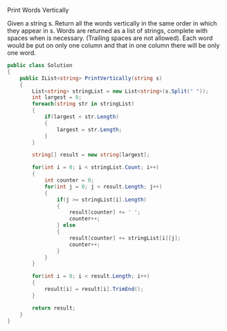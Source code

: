 Print Words Vertically

Given a string s. Return all the words vertically in the same order in which they appear in s.
Words are returned as a list of strings, complete with spaces when is necessary. (Trailing spaces are not allowed).
Each word would be put on only one column and that in one column there will be only one word.

```csharp
public class Solution
{
    public IList<string> PrintVertically(string s)
    {
        List<string> stringList = new List<string>(s.Split(" "));
        int largest = 0;
        foreach(string str in stringList)
        {
            if(largest < str.Length)
            {
                largest = str.Length;
            }
        }

        string[] result = new string[largest];

        for(int i = 0; i < stringList.Count; i++)
        {
            int counter = 0;
            for(int j = 0; j < result.Length; j++)
            {
                if(j >= stringList[i].Length)
                {
                    result[counter] += ' ';
                    counter++;
                } else
                {
                    result[counter] += stringList[i][j];
                    counter++;
                }
            }
        }

        for(int i = 0; i < result.Length; i++)
        {
            result[i] = result[i].TrimEnd();
        }

        return result;
    }
}
